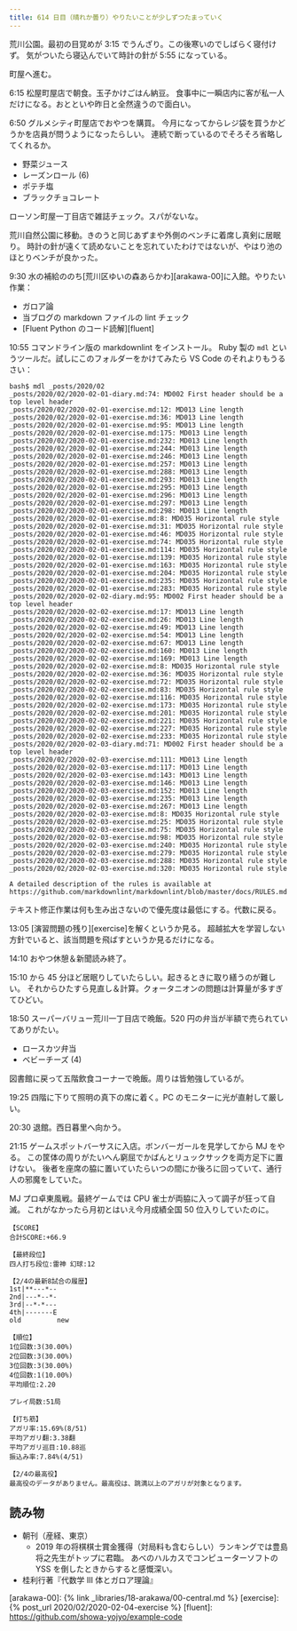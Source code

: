 ```yaml
---
title: 614 日目（晴れか曇り）やりたいことが少しずつたまっていく
---
```


荒川公園。最初の目覚めが 3:15 でうんざり。この後寒いのでしばらく寝付けず。
気がついたら寝込んでいて時計の針が 5:55 になっている。

町屋へ進む。

6:15 松屋町屋店で朝食。玉子かけごはん納豆。
食事中に一瞬店内に客が私一人だけになる。おとといや昨日と全然違うので面白い。

6:50 グルメシティ町屋店でおやつを購買。
今月になってからレジ袋を買うかどうかを店員が問うようになったらしい。
連続で断っているのでそろそろ省略してくれるか。

* 野菜ジュース
* レーズンロール (6)
* ポテチ塩
* ブラックチョコレート

ローソン町屋一丁目店で雑誌チェック。スパがないな。

荒川自然公園に移動。きのうと同じあずまや外側のベンチに着席し真剣に居眠り。
時計の針が遠くて読めないことを忘れていたわけではないが、やはり池のほとりベンチが良かった。

9:30 水の補給ののち[荒川区ゆいの森あらかわ][arakawa-00]に入館。やりたい作業：

* ガロア論
* 当ブログの markdown ファイルの lint チェック
* [Fluent Python のコード読解][fluent]

10:55 コマンドライン版の markdownlint をインストール。
Ruby 製の `mdl` というツールだ。試しにこのフォルダーをかけてみたら VS Code のそれよりもうるさい：

```console
bash$ mdl _posts/2020/02
_posts/2020/02/2020-02-01-diary.md:74: MD002 First header should be a top level header
_posts/2020/02/2020-02-01-exercise.md:12: MD013 Line length
_posts/2020/02/2020-02-01-exercise.md:36: MD013 Line length
_posts/2020/02/2020-02-01-exercise.md:95: MD013 Line length
_posts/2020/02/2020-02-01-exercise.md:175: MD013 Line length
_posts/2020/02/2020-02-01-exercise.md:232: MD013 Line length
_posts/2020/02/2020-02-01-exercise.md:244: MD013 Line length
_posts/2020/02/2020-02-01-exercise.md:246: MD013 Line length
_posts/2020/02/2020-02-01-exercise.md:257: MD013 Line length
_posts/2020/02/2020-02-01-exercise.md:288: MD013 Line length
_posts/2020/02/2020-02-01-exercise.md:293: MD013 Line length
_posts/2020/02/2020-02-01-exercise.md:295: MD013 Line length
_posts/2020/02/2020-02-01-exercise.md:296: MD013 Line length
_posts/2020/02/2020-02-01-exercise.md:297: MD013 Line length
_posts/2020/02/2020-02-01-exercise.md:298: MD013 Line length
_posts/2020/02/2020-02-01-exercise.md:8: MD035 Horizontal rule style
_posts/2020/02/2020-02-01-exercise.md:31: MD035 Horizontal rule style
_posts/2020/02/2020-02-01-exercise.md:46: MD035 Horizontal rule style
_posts/2020/02/2020-02-01-exercise.md:74: MD035 Horizontal rule style
_posts/2020/02/2020-02-01-exercise.md:114: MD035 Horizontal rule style
_posts/2020/02/2020-02-01-exercise.md:139: MD035 Horizontal rule style
_posts/2020/02/2020-02-01-exercise.md:163: MD035 Horizontal rule style
_posts/2020/02/2020-02-01-exercise.md:204: MD035 Horizontal rule style
_posts/2020/02/2020-02-01-exercise.md:235: MD035 Horizontal rule style
_posts/2020/02/2020-02-01-exercise.md:283: MD035 Horizontal rule style
_posts/2020/02/2020-02-02-diary.md:95: MD002 First header should be a top level header
_posts/2020/02/2020-02-02-exercise.md:17: MD013 Line length
_posts/2020/02/2020-02-02-exercise.md:26: MD013 Line length
_posts/2020/02/2020-02-02-exercise.md:49: MD013 Line length
_posts/2020/02/2020-02-02-exercise.md:54: MD013 Line length
_posts/2020/02/2020-02-02-exercise.md:67: MD013 Line length
_posts/2020/02/2020-02-02-exercise.md:160: MD013 Line length
_posts/2020/02/2020-02-02-exercise.md:169: MD013 Line length
_posts/2020/02/2020-02-02-exercise.md:8: MD035 Horizontal rule style
_posts/2020/02/2020-02-02-exercise.md:36: MD035 Horizontal rule style
_posts/2020/02/2020-02-02-exercise.md:72: MD035 Horizontal rule style
_posts/2020/02/2020-02-02-exercise.md:83: MD035 Horizontal rule style
_posts/2020/02/2020-02-02-exercise.md:116: MD035 Horizontal rule style
_posts/2020/02/2020-02-02-exercise.md:173: MD035 Horizontal rule style
_posts/2020/02/2020-02-02-exercise.md:201: MD035 Horizontal rule style
_posts/2020/02/2020-02-02-exercise.md:221: MD035 Horizontal rule style
_posts/2020/02/2020-02-02-exercise.md:227: MD035 Horizontal rule style
_posts/2020/02/2020-02-02-exercise.md:233: MD035 Horizontal rule style
_posts/2020/02/2020-02-03-diary.md:71: MD002 First header should be a top level header
_posts/2020/02/2020-02-03-exercise.md:111: MD013 Line length
_posts/2020/02/2020-02-03-exercise.md:117: MD013 Line length
_posts/2020/02/2020-02-03-exercise.md:143: MD013 Line length
_posts/2020/02/2020-02-03-exercise.md:146: MD013 Line length
_posts/2020/02/2020-02-03-exercise.md:152: MD013 Line length
_posts/2020/02/2020-02-03-exercise.md:235: MD013 Line length
_posts/2020/02/2020-02-03-exercise.md:267: MD013 Line length
_posts/2020/02/2020-02-03-exercise.md:8: MD035 Horizontal rule style
_posts/2020/02/2020-02-03-exercise.md:25: MD035 Horizontal rule style
_posts/2020/02/2020-02-03-exercise.md:75: MD035 Horizontal rule style
_posts/2020/02/2020-02-03-exercise.md:98: MD035 Horizontal rule style
_posts/2020/02/2020-02-03-exercise.md:240: MD035 Horizontal rule style
_posts/2020/02/2020-02-03-exercise.md:279: MD035 Horizontal rule style
_posts/2020/02/2020-02-03-exercise.md:288: MD035 Horizontal rule style
_posts/2020/02/2020-02-03-exercise.md:320: MD035 Horizontal rule style

A detailed description of the rules is available at https://github.com/markdownlint/markdownlint/blob/master/docs/RULES.md
```

テキスト修正作業は何も生み出さないので優先度は最低にする。代数に戻る。

13:05 [演習問題の残り][exercise]を解くというか見る。
超越拡大を学習しない方針でいると、該当問題を飛ばすというか見るだけになる。

14:10 おやつ休憩＆新聞読み終了。

15:10 から 45 分ほど居眠りしていたらしい。起きるときに取り繕うのが難しい。
それからひたすら見直し＆計算。クォータニオンの問題は計算量が多すぎてひどい。

18:50 スーパーバリュー荒川一丁目店で晩飯。520 円の弁当が半額で売られていてありがたい。

* ロースカツ弁当
* ベビーチーズ (4)

図書館に戻って五階飲食コーナーで晩飯。周りは皆勉強しているが。

19:25 四階に下りて照明の真下の席に着く。PC のモニターに光が直射して厳しい。

20:30 退館。西日暮里へ向かう。

21:15 ゲームスポットバーサスに入店。ボンバーガールを見学してから MJ をやる。
この筐体の周りがたいへん窮屈でかばんとリュックサックを両方足下に置けない。
後者を座席の脇に置いていたらいつの間にか後ろに回っていて、通行人の邪魔をしていた。

MJ プロ卓東風戦。最終ゲームでは CPU 雀士が両脇に入って調子が狂って自滅。
これがなかったら月初とはいえ今月成績全国 50 位入りしていたのに。

```text
【SCORE】
合計SCORE:+66.9

【最終段位】
四人打ち段位:雷神 幻球:12

【2/4の最新8試合の履歴】
1st|**---*--
2nd|---*--*-
3rd|--*-*---
4th|-------E
old         new

【順位】
1位回数:3(30.00%)
2位回数:3(30.00%)
3位回数:3(30.00%)
4位回数:1(10.00%)
平均順位:2.20

プレイ局数:51局

【打ち筋】
アガリ率:15.69%(8/51)
平均アガリ翻:3.38翻
平均アガリ巡目:10.88巡
振込み率:7.84%(4/51)

【2/4の最高役】
最高役のデータがありません。最高役は、跳満以上のアガリが対象となります。
```

## 読み物

* 朝刊（産経、東京）
  * 2019 年の将棋棋士賞金獲得（対局料も含むらしい）ランキングでは豊島将之先生がトップに君臨。
    あべのハルカスでコンピューターソフトの YSS を倒したときからすると感慨深い。
* 桂利行著『代数学 III 体とガロア理論』

[arakawa-00]: {% link _libraries/18-arakawa/00-central.md %}
[exercise]: {% post_url 2020/02/2020-02-04-exercise %}
[fluent]: <https://github.com/showa-yojyo/example-code>
